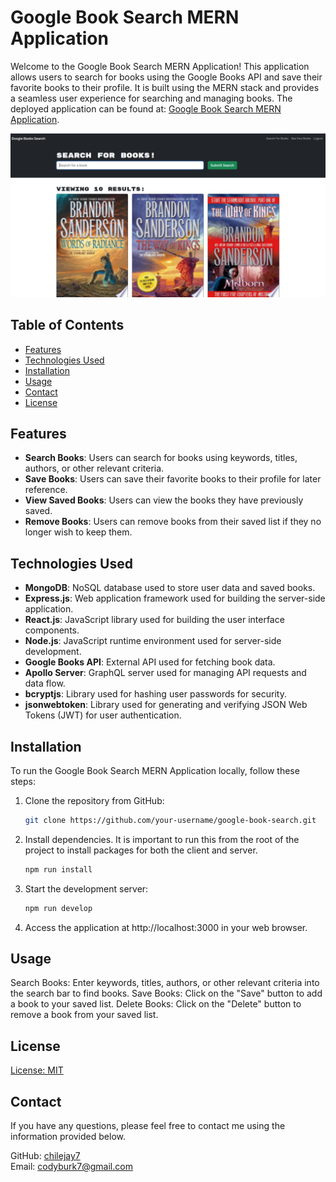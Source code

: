 # Google Book Search MERN Application

Welcome to the Google Book Search MERN Application! This application allows users to search for books using the Google Books API and save their favorite books to their profile. It is built using the MERN stack and provides a seamless user experience for searching and managing books.  The deployed application can be found at: [Google Book Search MERN Application](https://book-search-mern-6fddda49033d.herokuapp.com/).

![Google Book Search](./book_search.png)

## Table of Contents

- [Features](#features)
- [Technologies Used](#technologies-used)
- [Installation](#installation)
- [Usage](#usage)
- [Contact](#contact)
- [License](#license)

## Features

- **Search Books**: Users can search for books using keywords, titles, authors, or other relevant criteria.
- **Save Books**: Users can save their favorite books to their profile for later reference.
- **View Saved Books**: Users can view the books they have previously saved.
- **Remove Books**: Users can remove books from their saved list if they no longer wish to keep them.

## Technologies Used

- **MongoDB**: NoSQL database used to store user data and saved books.
- **Express.js**: Web application framework used for building the server-side application.
- **React.js**: JavaScript library used for building the user interface components.
- **Node.js**: JavaScript runtime environment used for server-side development.
- **Google Books API**: External API used for fetching book data.
- **Apollo Server**: GraphQL server used for managing API requests and data flow.
- **bcryptjs**: Library used for hashing user passwords for security.
- **jsonwebtoken**: Library used for generating and verifying JSON Web Tokens (JWT) for user authentication.

## Installation

To run the Google Book Search MERN Application locally, follow these steps:

1. Clone the repository from GitHub:

   ```bash
   git clone https://github.com/your-username/google-book-search.git
   ``````

2. Install dependencies.  It is important to run this from the root of the project to install packages for both the client and server.

    ```bash
    npm run install
    ``````

3. Start the development server:

    ```bash
    npm run develop
    ``````

4. Access the application at http://localhost:3000 in your web browser.

## Usage
Search Books: Enter keywords, titles, authors, or other relevant criteria into the search bar to find books.
Save Books: Click on the "Save" button to add a book to your saved list.
Delete Books: Click on the "Delete" button to remove a book from your saved list.

## License
[License: MIT](https://opensource.org/licenses/MIT)

## Contact

If you have any questions, please feel free to contact me using the information provided below.
  
GitHub: [chilejay7](https://github.com/chilejay7?tab=repositories)  
Email: codyburk7@gmail.com